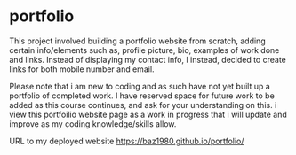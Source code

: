 # portfolio

This project involved building a portfolio website from scratch, adding
certain info/elements such as, profile picture, bio, examples of work done and links.
Instead of displaying my contact info, I instead, decided to create links for both mobile number and email.

Please note that i am new to coding and as such have not yet built up a portfolio of completed work. I have reserved space
for future work to be added as this course continues, and ask for your understanding on this. i view this portfoilio website page as a work in progress
that i will update and improve as my coding knowledge/skills allow.

URL to my deployed website  https://baz1980.github.io/portfolio/
